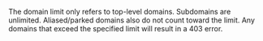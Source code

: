 The domain limit only refers to top-level domains. Subdomains are unlimited. Aliased/parked domains also do not count toward the limit. Any domains that exceed the specified limit will result in a 403 error.
